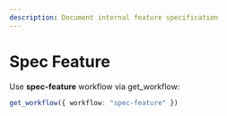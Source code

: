```yaml
---
description: Document internal feature specification
---
```


# Spec Feature

Use **spec-feature** workflow via get_workflow:
```typescript
get_workflow({ workflow: "spec-feature" })
```
